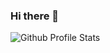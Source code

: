 ### Hi there 👋

![Github Profile Stats](https://github-readme-stats.vercel.app/api?username=<LypsorTek>&show_icons=true&lang=FR)
